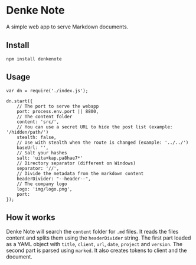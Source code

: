 # Denke Note

A simple web app to serve Markdown documents.

## Install 

    npm install denkenote

## Usage 

    var dn = require('./index.js');
    
    dn.start({
        // The port to serve the webapp
        port: process.env.port || 8800, 
        // The content folder
        content: 'src/', 
        // You can use a secret URL to hide the post list (example: '/hidden/path/')
        stealth: false, 
        // Use with stealth when the route is changed (example: '../../')
        baseUrl: '', 
        // Salt your hashes
        salt: 'uita+kap.pa8hae7*' 
        // Directory separator (different on Windows)
        separator: '//',
        // Divide the metadata from the markdown content 
        headerDivider: "--header--",
        // The company logo
        logo: 'img/logo.png',
        port: 
    });

## How it works 

Denke Note will search the `content` folder for `.md` files. It reads the files content and splits them using the `headerDivider` string. The first part loaded as a YAML object with `title`, `client`, `url`, `date`, `project` and `version`. The second part is parsed using `marked`. It also creates tokens to client and the document.